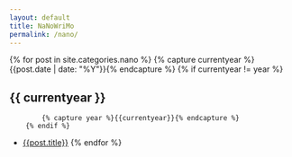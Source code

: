 ```yaml
---
layout: default
title: NaNoWriMo
permalink: /nano/
---
```

{% for post in site.categories.nano %}
    {% capture currentyear %}{{post.date | date: "%Y"}}{% endcapture %}
        {% if currentyear != year %}
## {{ currentyear }}
            {% capture year %}{{currentyear}}{% endcapture %}
        {% endif %}
* [{{post.title}}]({{post.url}})
{% endfor %}


